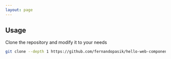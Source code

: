 ```yaml
---
layout: page
---
```


## Usage

Clone the repository and modify it to your needs

```sh
git clone --depth 1 https://github.com/fernandopasik/hello-web-components.git
```
